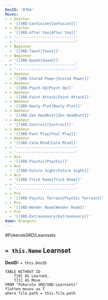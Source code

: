 ```yaml
---
DexID: '0764'
Moves:
- - Starter
  - '[[SRD-Confusion|Confusion]]'
- - Starter
  - '[[SRD-After You|After You]]'
- - '---------------------------'
  - '---------------------------'
- - Beginner
  - '[[SRD-Taunt|Taunt]]'
- - Beginner
  - '[[SRD-Quash|Quash]]'
- - '---------------------------'
  - '---------------------------'
- - Amateur
  - '[[SRD-Stored Power|Stored Power]]'
- - Amateur
  - '[[SRD-Psych Up|Psych Up]]'
- - Amateur
  - '[[SRD-Feint Attack|Feint Attack]]'
- - Amateur
  - '[[SRD-Nasty Plot|Nasty Plot]]'
- - Amateur
  - '[[SRD-Zen Headbutt|Zen Headbutt]]'
- - Amateur
  - '[[SRD-Instruct|Instruct]]'
- - Amateur
  - '[[SRD-Foul Play|Foul Play]]'
- - Amateur
  - '[[SRD-Calm Mind|Calm Mind]]'
- - '---------------------------'
  - '---------------------------'
- - Ace
  - '[[SRD-Psychic|Psychic]]'
- - Ace
  - '[[SRD-Future Sight|Future Sight]]'
- - Ace
  - '[[SRD-Trick Room|Trick Room]]'
- - '---------------------------'
  - '---------------------------'
- - Pro
  - '[[SRD-Psychic Terrain|Psychic Terrain]]'
- - Pro
  - '[[SRD-Wonder Room|Wonder Room]]'
- - Pro
  - '[[SRD-Extrasensory|Extrasensory]]'
Name: Oranguru
---
```


#PokeroleSRD/Learnsets

## `= this.Name` Learnset

**DexID:** `= this.DexID`

```dataview
TABLE WITHOUT ID
    T[0] AS Learned,
    T[1] AS Move
FROM "Pokerole SRD/SRD-Learnsets"
flatten moves as T
where file.path = this.file.path
```
